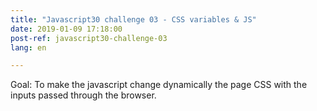 ```yaml
---
title: "Javascript30 challenge 03 - CSS variables & JS"
date: 2019-01-09 17:18:00
post-ref: javascript30-challenge-03
lang: en

---
```

Goal: To make the javascript change dynamically the page CSS with the inputs passed through the browser.

